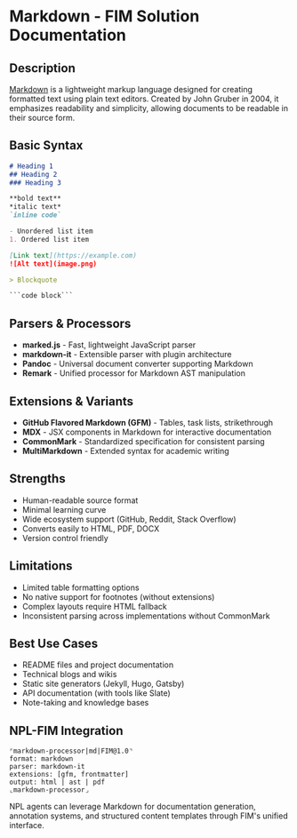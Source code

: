 # Markdown - FIM Solution Documentation

## Description
[Markdown](https://commonmark.org) is a lightweight markup language designed for creating formatted text using plain text editors. Created by John Gruber in 2004, it emphasizes readability and simplicity, allowing documents to be readable in their source form.

## Basic Syntax
```markdown
# Heading 1
## Heading 2
### Heading 3

**bold text**
*italic text*
`inline code`

- Unordered list item
1. Ordered list item

[Link text](https://example.com)
![Alt text](image.png)

> Blockquote

```code block```
```

## Parsers & Processors
- **marked.js** - Fast, lightweight JavaScript parser
- **markdown-it** - Extensible parser with plugin architecture
- **Pandoc** - Universal document converter supporting Markdown
- **Remark** - Unified processor for Markdown AST manipulation

## Extensions & Variants
- **GitHub Flavored Markdown (GFM)** - Tables, task lists, strikethrough
- **MDX** - JSX components in Markdown for interactive documentation
- **CommonMark** - Standardized specification for consistent parsing
- **MultiMarkdown** - Extended syntax for academic writing

## Strengths
- Human-readable source format
- Minimal learning curve
- Wide ecosystem support (GitHub, Reddit, Stack Overflow)
- Converts easily to HTML, PDF, DOCX
- Version control friendly

## Limitations
- Limited table formatting options
- No native support for footnotes (without extensions)
- Complex layouts require HTML fallback
- Inconsistent parsing across implementations without CommonMark

## Best Use Cases
- README files and project documentation
- Technical blogs and wikis
- Static site generators (Jekyll, Hugo, Gatsby)
- API documentation (with tools like Slate)
- Note-taking and knowledge bases

## NPL-FIM Integration
```npl
⌜markdown-processor|md|FIM@1.0⌝
format: markdown
parser: markdown-it
extensions: [gfm, frontmatter]
output: html | ast | pdf
⌞markdown-processor⌟
```

NPL agents can leverage Markdown for documentation generation, annotation systems, and structured content templates through FIM's unified interface.